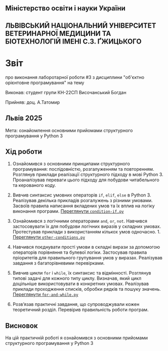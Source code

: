 ## Міністерство освіти і науки України

## ЛЬВІВСЬКИЙ НАЦІОНАЛЬНИЙ УНІВЕРСИТЕТ ВЕТЕРИНАРНОЇ МЕДИЦИНИ ТА БІОТЕХНОЛОГІЙ ІМЕНІ С.З. ҐЖИЦЬКОГО

# Звіт
про виконання лаборотарної роботи #3 з дисциплини "об'єктно орієнтовне програмування" на тему 

Виконав: студент групи КН-22СП Височанський Богдан

Прийняв: доц. А.Татомир

## Львів 2025

Мета: ознайомлення основними прийомами структурного програмування у Python 3

## Хід роботи

1. Ознайомився з основними принципами структурного програмування: послідовністю, розгалуженням та повторенням. 
   Розглянув приклади реалізації структурного підходу в мові Python 3. Проаналізував переваги цього підходу для побудови читабельного та керованого коду.

2. Вивчив синтаксис умовних операторів `if`, `elif`, `else` в Python 3. 
   Реалізував декілька прикладів розгалужень з різними умовами. Засвоїв правила написання вкладених умов та їх вплив на логіку виконання програми.
   [Переглянути `condition-if.py`](./condition-if.py)

3. Ознайомився з логічними операторами `and`, `or`, `not`. Навчився застосовувати їх для побудови логічних виразів у складних умовах. 
   Протестував приклади з використанням кількох умов одночасно. 1. [Переглянути `other-conditions.py`](./other-conditions.py) 

4. Навчився поєднувати прості умови в складні вирази за допомогою операторів порівняння та булевої логіки. 
   Застосував правила пріоритетів для правильного групування умов у виразах. Реалізував завдання з багаторівневими перевірками.

5. Вивчив цикли `for` і `while`, їх синтаксис та відмінності. Розглянув типові задачі для кожного типу циклу. 
   Визначав, який цикл доцільніше використовувати в конкретних умовах. Реалізував приклади проходження списків, обробки рядків та пошуку значень.
   [Переглянути `for-and-while.py`](./for-and-while.py)

6. Розв’язав практичні завдання, що супроводжували кожен теоретичний розділ. Перевірив правильність роботи програм. 


## Висновок
На цій практичній роботі я ознайомився з основними прийомами структурного програмування у Python 3